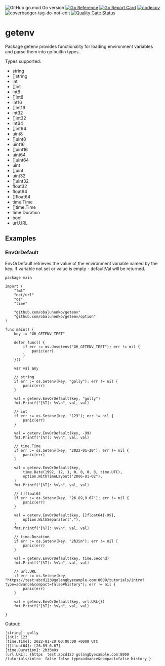 ![GitHub go.mod Go version](https://img.shields.io/github/go-mod/go-version/obalunenko/getenv)
[![Go Reference](https://pkg.go.dev/badge/github.com/obalunenko/getenv.svg)](https://pkg.go.dev/github.com/obalunenko/getenv)
[![Go Report Card](https://goreportcard.com/badge/github.com/obalunenko/getenv)](https://goreportcard.com/report/github.com/obalunenko/getenv)
[![codecov](https://codecov.io/gh/obalunenko/getenv/branch/master/graph/badge.svg)](https://codecov.io/gh/obalunenko/getenv)
![coverbadger-tag-do-not-edit](https://img.shields.io/badge/coverage-98.25%25-brightgreen?longCache=true&style=flat)
[![Quality Gate Status](https://sonarcloud.io/api/project_badges/measure?project=obalunenko_getenv&metric=alert_status)](https://sonarcloud.io/summary/new_code?id=obalunenko_getenv)

# getenv

Package getenv provides functionality for loading environment variables and parse them into go builtin types.

Types supported:
- string
- []string
- int
- []int
- int8
- []int8
- int16
- []int16
- int32
- []int32
- int64
- []int64
- uint8
- []uint8
- uint16
- []uint16
- uint64
- []uint64
- uint
- []uint
- uint32
- []uint32
- float32
- float64
- []float64
- time.Time
- []time.Time
- time.Duration
- bool
- url.URL

## Examples

### EnvOrDefault

EnvOrDefault retrieves the value of the environment variable named
by the key.
If variable not set or value is empty - defaultVal will be returned.

```golang
package main

import (
	"fmt"
	"net/url"
	"os"
	"time"

	"github.com/obalunenko/getenv"
	"github.com/obalunenko/getenv/option"
)

func main() {
	key := "GH_GETENV_TEST"

	defer func() {
		if err := os.Unsetenv("GH_GETENV_TEST"); err != nil {
			panic(err)
		}
	}()

	var val any

	// string
	if err := os.Setenv(key, "golly"); err != nil {
		panic(err)
	}

	val = getenv.EnvOrDefault(key, "golly")
	fmt.Printf("[%T]: %v\n", val, val)

	// int
	if err := os.Setenv(key, "123"); err != nil {
		panic(err)
	}

	val = getenv.EnvOrDefault(key, -99)
	fmt.Printf("[%T]: %v\n", val, val)

	// time.Time
	if err := os.Setenv(key, "2022-01-20"); err != nil {
		panic(err)
	}

	val = getenv.EnvOrDefault(key,
		time.Date(1992, 12, 1, 0, 0, 0, 0, time.UTC),
		option.WithTimeLayout("2006-01-02"),
	)
	fmt.Printf("[%T]: %v\n", val, val)

	// []float64
	if err := os.Setenv(key, "26.89,0.67"); err != nil {
		panic(err)
	}

	val = getenv.EnvOrDefault(key, []float64{-99},
		option.WithSeparator(","),
	)
	fmt.Printf("[%T]: %v\n", val, val)

	// time.Duration
	if err := os.Setenv(key, "2h35m"); err != nil {
		panic(err)
	}

	val = getenv.EnvOrDefault(key, time.Second)
	fmt.Printf("[%T]: %v\n", val, val)

	// url.URL
	if err := os.Setenv(key, "https://test:abcd123@golangbyexample.com:8000/tutorials/intro?type=advance&compact=false#history"); err != nil {
		panic(err)
	}

	val = getenv.EnvOrDefault(key, url.URL{})
	fmt.Printf("[%T]: %v\n", val, val)

}

```

Output:

```
[string]: golly
[int]: 123
[time.Time]: 2022-01-20 00:00:00 +0000 UTC
[[]float64]: [26.89 0.67]
[time.Duration]: 2h35m0s
[url.URL]: {https  test:abcd123 golangbyexample.com:8000 /tutorials/intro  false false type=advance&compact=false history }
```
